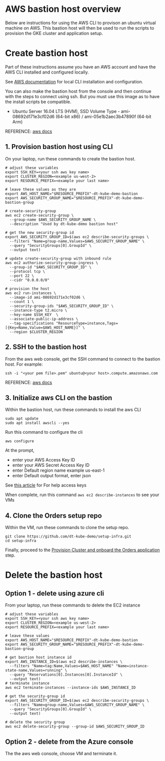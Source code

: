 # AWS bastion host overview

Below are instructions for using the AWS CLI to provison an ubuntu virtual machine on AWS. This bastion host will then be used to run the scripts to provision the GKE cluster and application setup.

# Create bastion host

Part of these instructions assume you have an AWS account and have the AWS CLI installed and configured locally.

See [AWS documentation](https://docs.aws.amazon.com/cli/latest/userguide/cli-chap-welcome.html) for local CLI installation and configuration.

You can also make the bastion host from the console and then continue with the steps to connect using ssh.  But you must use this image as to have the install scripts be compatible.
* Ubuntu Server 16.04 LTS (HVM), SSD Volume Type - ami-08692d171e3cf02d6 (64-bit x86) / ami-05e1b2aec3b47890f (64-bit Arm)

REFERENCE: [aws docs](https://docs.aws.amazon.com/cli/latest/reference/ec2/run-instances.html)


## 1. Provision bastion host using CLI

On your laptop, run these commands to create the bastion host.

```
# adjust these variables
export SSH_KEY=<your ssh aws key name>
export CLUSTER_REGION=<example us-west-2>
export RESOURCE_PREFIX=<example your last name>

# leave these values as they are
export AWS_HOST_NAME="$RESOURCE_PREFIX"-dt-kube-demo-bastion
export AWS_SECURITY_GROUP_NAME="$RESOURCE_PREFIX"-dt-kube-demo-bastion-group

# create-security-group
aws ec2 create-security-group \
  --group-name $AWS_SECURITY_GROUP_NAME \
  --description "Used by dt-kube-demo bastion host"

# get the new security-group id
export AWS_SECURITY_GROUP_ID=$(aws ec2 describe-security-groups \
  --filters "Name=group-name,Values=$AWS_SECURITY_GROUP_NAME" \
  --query "SecurityGroups[0].GroupId" \
  --output text)

# update create-security-group with inbound rule
aws ec2 authorize-security-group-ingress \
  --group-id "$AWS_SECURITY_GROUP_ID" \
  --protocol tcp \
  --port 22 \
  --cidr "0.0.0.0/0"

# provision the host
aws ec2 run-instances \
  --image-id ami-08692d171e3cf02d6 \
  --count 1 \
  --security-group-ids "$AWS_SECURITY_GROUP_ID" \
  --instance-type t2.micro \
  --key-name $SSH_KEY  \
  --associate-public-ip-address \
  --tag-specifications "ResourceType=instance,Tags=[{Key=Name,Value=$AWS_HOST_NAME}]" \
  --region $CLUSTER_REGION
```

## 2. SSH to the bastion host 

From the aws web console, get the SSH command to connect to the bastion host. For example:
```
ssh -i "<your pem file>.pem" ubuntu@<your host>.compute.amazonaws.com
```

REFERENCE: [aws docs](https://docs.aws.amazon.com/AWSEC2/latest/UserGuide/AccessingInstances.html?icmpid=docs_ec2_console)

## 3. Initialize aws CLI on the bastion

Within the bastion host, run these commands to install the aws CLI 
```
sudo apt update
sudo apt install awscli --yes
```

Run this command to configure the cli 
```
aws configure
```

At the prompt, 
* enter your AWS Access Key ID
* enter your AWS Secret Access Key ID
* enter Default region name example us-east-1
* enter Default output format, enter json

See [this article](https://aws.amazon.com/blogs/security/wheres-my-secret-access-key/) for For help access keys

When complete, run this command ```aws ec2 describe-instances``` to see your VMs

## 4. Clone the Orders setup repo

Within the VM, run these commands to clone the setup repo.

```
git clone https://github.com/dt-kube-demo/setup-infra.git
cd setup-infra
```

Finally, proceed to the [Provision Cluster and onboard the Orders application](README.md#bastion-host-setup) step.

# Delete the bastion host

## Option 1 - delete using azure cli

From your laptop, run these commands to delete the EC2 instance 

```
# adjust these variables
export SSH_KEY=<your ssh aws key name>
export CLUSTER_REGION=<example us-west-2>
export RESOURCE_PREFIX=<example your last name>

# leave these values
export AWS_HOST_NAME="$RESOURCE_PREFIX"-dt-kube-demo-bastion
export AWS_SECURITY_GROUP_NAME="$RESOURCE_PREFIX"-dt-kube-demo-bastion-group

# get bastion host instance id
export AWS_INSTANCE_ID=$(aws ec2 describe-instances \
  --filters "Name=tag:Name,Values=$AWS_HOST_NAME" "Name=instance-state-name,Values=running" \
  --query "Reservations[0].Instances[0].InstanceId" \
  --output text)
# terminate instance
aws ec2 terminate-instances --instance-ids $AWS_INSTANCE_ID

# get the security-group id
export AWS_SECURITY_GROUP_ID=$(aws ec2 describe-security-groups \
  --filters "Name=group-name,Values=$AWS_SECURITY_GROUP_NAME" \
  --query "SecurityGroups[0].GroupId" \
  --output text)

# delete the security group
aws ec2 delete-security-group --group-id $AWS_SECURITY_GROUP_ID
```

## Option 2 - delete from the Azure console

The the aws web console, choose VM and terminate it.

